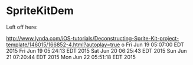 # SpriteKitDem

Left off here:

http://www.lynda.com/iOS-tutorials/Deconstructing-Sprite-Kit-project-template/146015/166852-4.html?autoplay=true
o
Fri Jun 19 05:07:00 EDT 2015
Fri Jun 19 05:24:13 EDT 2015
Sat Jun 20 06:25:43 EDT 2015
Sun Jun 21 07:20:44 EDT 2015
Mon Jun 22 05:51:18 EDT 2015
